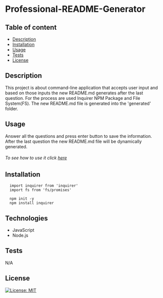 # Professional-README-Generator

## Table of content
  - [Description](#description) 
  - [Installation](#installation)
  - [Usage](#usage)  
  - [Tests](#tests)
  - [License](#license)

  
## Description
  This project is about command-line application that accepts user input and based on those inputs the new README.md generates after the last question. For the process are used Inquirer NPM Package and File System(FS). The new README.md file is generated into the 'generated' folder.



## Usage
  Answer all the questions and press enter button to save the information. After the last question  the new   README.md file will be dynamically generated.

 ###### To see how to use it click [here](https://drive.google.com/file/d/1yal5AonAqWClrag70-oXcXG5iChRzKga/view)



## Installation
  ```node
    import inquirer from 'inquirer'
    import fs from 'fs/promises'
  ```

  ```node
    npm init -y
    npm install inquirer
  ```


## Technologies 
- JavaScript
- Node.js

## Tests  
  N/A

## License
  [![License: MIT](https://img.shields.io/badge/License-MIT-yellow.svg)](https://opensource.org/licenses/MIT) 